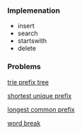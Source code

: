 ### Implemenation 
- insert 
- search
- startswith
- delete
  

### Problems

 [trie prefix tree](https://leetcode.com/problems/implement-trie-prefix-tree/)  

[shortest unique prefix](https://www.geeksforgeeks.org/problems/shortest-unique-prefix-for-every-word/1?itm_source=geeksforgeeks&itm_medium=article&itm_campaign=bottom_sticky_on_article)  

[longest common prefix](https://leetcode.com/problems/longest-common-prefix/ )  

[word break](https://leetcode.com/problems/word-break/description/)